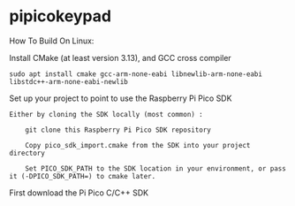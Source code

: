 # pipicokeypad

How To Build On Linux:

Install CMake (at least version 3.13), and GCC cross compiler

`sudo apt install cmake gcc-arm-none-eabi libnewlib-arm-none-eabi libstdc++-arm-none-eabi-newlib`

Set up your project to point to use the Raspberry Pi Pico SDK

    Either by cloning the SDK locally (most common) :

        git clone this Raspberry Pi Pico SDK repository

        Copy pico_sdk_import.cmake from the SDK into your project directory

        Set PICO_SDK_PATH to the SDK location in your environment, or pass it (-DPICO_SDK_PATH=) to cmake later.



First download the Pi Pico C/C++ SDK


